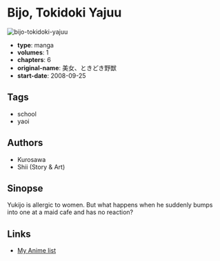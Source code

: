 # Bijo, Tokidoki Yajuu

![bijo-tokidoki-yajuu](https://cdn.myanimelist.net/images/manga/2/21020.jpg)

-   **type**: manga
-   **volumes**: 1
-   **chapters**: 6
-   **original-name**: 美女、ときどき野獣
-   **start-date**: 2008-09-25

## Tags

-   school
-   yaoi

## Authors

-   Kurosawa
-   Shii (Story & Art)

## Sinopse

Yukijo is allergic to women. But what happens when he suddenly bumps into one at a maid cafe and has no reaction?

## Links

-   [My Anime list](https://myanimelist.net/manga/14659/Bijo_Tokidoki_Yajuu)
